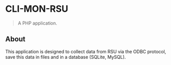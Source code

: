 # CLI-MON-RSU
> A PHP application.

##  About
This application is designed to collect data from RSU via the ODBC protocol, save this data in files and in a database (SQLite, MySQL).
  
